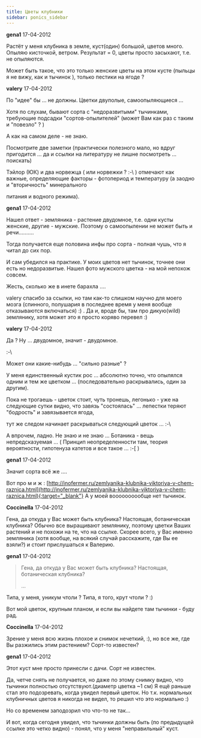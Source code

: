 ```yaml
---
title: Цветы клубники
sidebar: ponics_sidebar
---
```


**gena1** 17-04-2012

Растёт у меня клубника в земле, куст(один) большой, цветов много. Опыляю кисточкой, ветром. Результат = 0, цветы просто засыхают, т.е. не опыляются.

Может быть такое, что это только женские цветы на этом кусте (пыльцы я не вижу, как и тычинок ), только пестики на ягоде ?


**valery** 17-04-2012

По "идее" бы ... не должны. Цветки двуполые, самоопыляющиеся ...

Хотя по слухам, бывают сорта с "недоразвитыми" тычинками, требующие подсадки "сортов-опылителей" (может Вам как раз с таким и "повезло" ? )

А как на самом деле - не знаю.

Посмотрите две заметки (практически полезного мало, но вдруг пригодится ... да и ссылки на литературу не лишне посмотреть ... поискать)

Тэйлор (ЮК) и два норвежца ( или норвежки ? :-\ ) отмечают как важные, определяющие факторы - фотопериод и температуру (а заодно и "вторичность" минерального

питания и водного режима).


**gena1** 17-04-2012

Нашел ответ - земляника - растение двудомное, т.е. одни кусты женские, другие - мужские. Поэтому о самоопылении не может быть и речи..........

Тогда получается еще половина инфы про сорта - полная чушь, что я читал до сих пор.

И сам убедился на практике. У моих цветов нет тычинок, точнее они есть но недоразвитые. Нашел фото мужского цветка - на мой непохож совсем.

Жесть, сколько же в инете барахла ....

valery спасибо за ссылки, но там как-то слишком научно для моего мозга (спинного, полушария в последнее время у меня вообще отказываются включаться) :) . Да и, вроде бы, там про дикую(wild) землянику, хотя может это я просто коряво перевел :)


**valery** 17-04-2012

Да ? Ну ... двудомное, значит - двудомное.

:-\

Может они какие-нибудь ... "сильно разные" ?

У меня единственный кустик рос ... абсолютно точно, что опылялся одним и тем же цветком ... (последовательно раскрывались, один за другим).

Пока не трогаешь - цветок стоит, чуть тронешь, легонько - уже на следующие сутки видно, что завязь "состоялась" ... лепестки теряют "бодрость" и завязывается ягода, 

тут же следом начинает раскрываться следующий цветок ... :-\

А впрочем, ладно. Не знаю и не знаю ... Ботаника - вещь непредсказуемая ... ( Принцип неопределенности там, теория вероятности, гипотенуза катетов и все такое ... :-[ )


**gena1** 17-04-2012

Значит сорта всё же ....

Вот про м и ж : [http://inofermer.ru/zemlyanika-klubnika-viktoriya-v-chem-raznica.html](http://inofermer.ru/zemlyanika-klubnika-viktoriya-v-chem-raznica.html){:target="_blank"} А у моей воооооооообще нет тычинок.


**Coccinella** 17-04-2012

Гена, да откуда у Вас может быть клубника? Настоящая, ботаническая клубника? Обычно все выращивают землянику, поэтому цветки Ваших растений и не похожи на те, что на ссылке. Скорее всего, у Вас именно земляника (хотя вообще, на всякий случай расскажите, где Вы ее взяли?) и стоит прислушаться к Валерию. 


**gena1** 17-04-2012

> Гена, да откуда у Вас может быть клубника? Настоящая, ботаническая клубника?
> 
> ...

Типа, у меня, уникум чтоли ? Типа, я того, крут чтоли ? :)

Вот мой цветок, крупным планом, и если вы найдете там тычинки - буду рад.


**Coccinella** 17-04-2012

Зрение у меня всю жизнь плохое и снимок нечеткий, :), но все же, где Вы разжились этим растением? Сорт-то известен?


**gena1** 17-04-2012

Этот куст мне просто принесли с дачи. Сорт не известен.

Да, четче снять не получается, но даже по этому снимку видно, что тычинки полностью отсутствуют.(диаметр цветка ~1 см) Я ещё раньше стал это подозревать, когда увидел первый цветок. Но т.к. нормальных клубничных цветов я никогда не видел, то решил что это нормально :)

Но со временем заподозрил что что-то не так...

И вот, когда сегодня увидел, что тычинки должны быть (по предыдущей ссылке это четко видно) - понял, что у меня "неправильный" куст.


